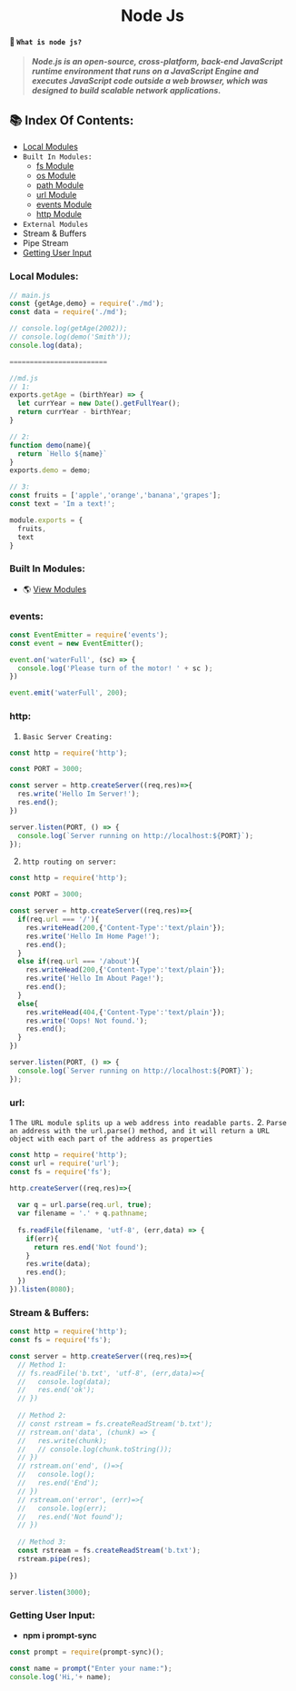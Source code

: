 <h1 align="center">Node Js</h1>
 
#### 🤔 `What is node js?`

> ***Node.js is an open-source, cross-platform, back-end JavaScript runtime environment that runs on a JavaScript Engine and executes JavaScript code outside a web browser, which was designed to build scalable network applications.***


## 📚 Index Of Contents:

* [Local Modules](#local)
* `Built In Modules:`
    * [fs Module]()
    * [os Module]()
    * [path Module]()
    * [url Module]()
    * [events Module]()
    * [http Module]()
* `External Modules`
* Stream & Buffers
* Pipe Stream
* [Getting User Input](#uinput)

### Local Modules:
```js
// main.js
const {getAge,demo} = require('./md');
const data = require('./md');

// console.log(getAge(2002));
// console.log(demo('Smith'));
console.log(data);

========================

//md.js
// 1:
exports.getAge = (birthYear) => {
  let currYear = new Date().getFullYear();
  return currYear - birthYear;
}

// 2:
function demo(name){
  return `Hello ${name}`
}
exports.demo = demo;

// 3:
const fruits = ['apple','orange','banana','grapes'];
const text = 'Im a text!';

module.exports = {
  fruits,
  text
}
```

### Built In Modules:

* 🌎 [View Modules](https://www.w3schools.com/nodejs/ref_modules.asp)

### events:
```js
const EventEmitter = require('events');
const event = new EventEmitter();

event.on('waterFull', (sc) => {
  console.log('Please turn of the motor! ' + sc );
})

event.emit('waterFull', 200);
```

### http:

1. `Basic Server Creating:`

```js
const http = require('http');

const PORT = 3000;

const server = http.createServer((req,res)=>{
  res.write('Hello Im Server!');
  res.end();
})

server.listen(PORT, () => {
  console.log(`Server running on http://localhost:${PORT}`);
});
```

2. `http routing on server:`

```js
const http = require('http');

const PORT = 3000;

const server = http.createServer((req,res)=>{
  if(req.url === '/'){
    res.writeHead(200,{'Content-Type':'text/plain'});
    res.write('Hello Im Home Page!');
    res.end();
  }
  else if(req.url === '/about'){
    res.writeHead(200,{'Content-Type':'text/plain'});
    res.write('Hello Im About Page!');
    res.end();
  }
  else{
    res.writeHead(404,{'Content-Type':'text/plain'});
    res.write('Oops! Not found.');
    res.end();
  }
})

server.listen(PORT, () => {
  console.log(`Server running on http://localhost:${PORT}`);
});
```

### url:

1 `The URL module splits up a web address into readable parts.`
2. `Parse an address with the url.parse() method, and it will return a URL object with each part of the address as properties`

```js
const http = require('http');
const url = require('url');
const fs = require('fs');

http.createServer((req,res)=>{
  
  var q = url.parse(req.url, true);
  var filename = '.' + q.pathname;
  
  fs.readFile(filename, 'utf-8', (err,data) => {
    if(err){
      return res.end('Not found');
    }
    res.write(data);
    res.end();
  })
}).listen(8080);
```

### Stream & Buffers:
```js
const http = require('http');
const fs = require('fs');

const server = http.createServer((req,res)=>{
  // Method 1:
  // fs.readFile('b.txt', 'utf-8', (err,data)=>{
  //   console.log(data);
  //   res.end('ok');
  // })
  
  // Method 2:
  // const rstream = fs.createReadStream('b.txt');        
  // rstream.on('data', (chunk) => {
  //   res.write(chunk);
  //   // console.log(chunk.toString());
  // })
  // rstream.on('end', ()=>{
  //   console.log();
  //   res.end('End');
  // })
  // rstream.on('error', (err)=>{
  //   console.log(err);
  //   res.end('Not found');
  // })
  
  // Method 3:
  const rstream = fs.createReadStream('b.txt');        
  rstream.pipe(res);
  
})

server.listen(3000);
```

<p id="uinput"></p>

### Getting User Input:
* **npm i prompt-sync**
```js
const prompt = require(prompt-sync)();

const name = prompt("Enter your name:");
console.log('Hi,'+ name);
```


